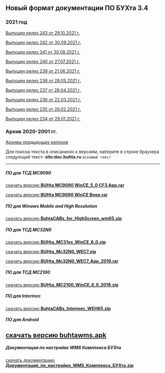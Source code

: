 ## Новый формат документации ПО БУХта 3.4

### 2021 год
[Выпущен релиз 243 от 29.10.2021 г.](releases/243/243.md)

[Выпущен релиз 242 от 30.09.2021 г.](releases/242/242.md)

[Выпущен релиз 241 от 30.08.2021 г.](releases/241/241.md)

[Выпущен релиз 240 от 27.07.2021 г.](releases/240/240.md)

[Выпущен релиз 239 от 21.06.2021 г.](releases/239/239.md)

[Выпущен релиз 238 от 28.05.2021 г.](releases/238/238.md)

[Выпущен релиз 237 от 28.04.2021 г.](releases/237/237.md)

[Выпущен релиз 236 от 22.03.2021 г.](releases/236/236.md)

[Выпущен релиз 235 от 26.02.2021 г.](releases/235/235.md)

[Выпущен релиз 234 от 29.01.2021 г.](releases/234/234.md)

### Архив 2020-2001 гг.
[Архивы предыдущих релизов](ArchiveReleases.md)

>
Для поиска текста в описанихях к версиям, наберите в строке браузера
следующий текст:
__site:doc.buhta.ru__ ```искомый текст```

-------
##### ПО для ТСД MC9090
>
[скачать версию **BUHta MC9090 WinCE_5_0 CF3 App.rar**](BUHta_MC9090_WinCE_5_0_CF3_App.rar)
>
[скачать версию **BUHta MC9090 WinCE Beep.rar**](BUHta_MC9090_WinCE_Beep.rar)

##### ПО для Winows Mobile and High Resolution
[скачать версию **BuhtaCABs_for_HighScreen_wm65.zip**](BuhtaCABs_for_HighScreen_wm65.zip)

##### ПО для ТСД MC32N0
>
[скачать версию **BUHta_MC31xx_WinCE_6_0.zip**](BUHta_MC31xx_WinCE_6_0.zip)
>
[скачать версию **BUHta_Mc32N0_WEC7.zip**](BUHta_Mc32N0_WEC7.zip)
>
[скачать версию **BUHta_Mc32N0_WEC7_App_2019.rar**](BUHta_Mc32N0_WEC7_App_2019.rar)

##### ПО для ТСД MC2100
>
[скачать версию **BUHta_MC2100_WinCE_6_0_2019.zip**](BUHta_MC2100_WinCE_6_0_2019.zip)

##### ПО для Intermec
>
[скачать версию **BuhtaCABs_Intermec_WEH65.zip**](BuhtaCABs_Intermec_WEH65.zip)
##### ПО для Android
>
[скачать версию **buhtawms.apk**](buhtawms.apk)
--------
##### Документация по настройке WMS Комплекса БУХта
[скачать документацию **Документация_по_настройке_WMS_Комплекса_БУХта.zip**](Документация_по_настройке_WMS_Комплекса_БУХта.zip)